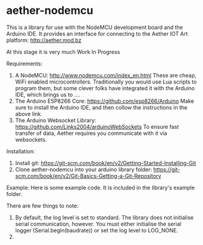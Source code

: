 # aether-nodemcu

This is a library for use with the NodeMCU development board and the Arduino IDE. It provides an interface for connecting to the Aether IOT Art platform: http://aether.mod.bz

At this stage it is very much Work In Progress

Requirements:
1. A NodeMCU: http://www.nodemcu.com/index_en.html
    These are cheap, WiFi enabled microcontrollers. Traditionally you would use Lua scripts to program them, but some clever folks have       integrated it with the Arduino IDE, which brings us to ....
2. The Arduino ESP8266 Core: https://github.com/esp8266/Arduino
    Make sure to install the Arduino IDE, and then collow the instructions in the above link.
3. The Arduino Websocket Library: https://github.com/Links2004/arduinoWebSockets
    To ensure fast transfer of data, Aether requires you communicate with it via websockets.
    
Installation:
1. Install git: https://git-scm.com/book/en/v2/Getting-Started-Installing-Git
2. Clone aether-nodemcu into your arduino library folder: https://git-scm.com/book/en/v2/Git-Basics-Getting-a-Git-Repository

Example:
Here is some example code. It is included in the library's example folder.

There are few things to note:
1. By default, the log level is set to standard. The library does not initialise serial communication, however. You must either initialise the serial logger (Serial.begin(baudrate)) or set the log level to LOG_NONE.
2. 
